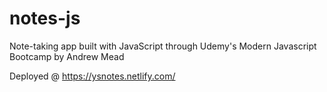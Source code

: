 # notes-js
Note-taking app built with JavaScript through Udemy's Modern Javascript Bootcamp by Andrew Mead

Deployed @ https://ysnotes.netlify.com/

